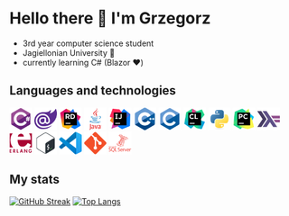 # Hello there 👋 I'm Grzegorz

- 3rd year computer science student
- Jagiellonian University 🏫
- currently learning C# (Blazor ❤️)

## Languages and technologies
<div>
  <img src="https://github.com/devicons/devicon/blob/master/icons/csharp/csharp-original.svg" title="csharp" alt="csharp" height=40 width=40 />
  <img src="https://github.com/devicons/devicon/blob/master/icons/blazor/blazor-original.svg" title="blazor" alt="blazor" height=40 width=40 />
  <img src="https://github.com/devicons/devicon/blob/master/icons/rider/rider-original.svg" title="rider" alt="rider" height=40 width=40 />
  <img src="https://github.com/devicons/devicon/blob/master/icons/java/java-original-wordmark.svg" title="java" alt="java" height=40 width=40 />
  <img src="https://github.com/devicons/devicon/blob/master/icons/intellij/intellij-original.svg" title="intellij" alt="intellij" height=40 width=40 />
  <img src="https://github.com/devicons/devicon/blob/master/icons/cplusplus/cplusplus-original.svg" title="cpp" alt="cpp" height=40 width=40 />
  <img src="https://github.com/devicons/devicon/blob/master/icons/c/c-original.svg" title="c" alt="c" height=40 width=40 />
  <img src="https://github.com/devicons/devicon/blob/master/icons/clion/clion-original.svg" title="clion" alt="clion" height=40 width=40 />
  <img src="https://github.com/devicons/devicon/blob/master/icons/python/python-original.svg" title="python" alt="python" height=40 width=40 />
  <img src="https://github.com/devicons/devicon/blob/master/icons/pycharm/pycharm-original.svg" title="pycharm" alt="pycharm" height=40 width=40 />
  <img src="https://github.com/devicons/devicon/blob/master/icons/haskell/haskell-original.svg" title="haskell" alt="haskell" height=40 width=40 />
  <img src="https://github.com/devicons/devicon/blob/master/icons/erlang/erlang-plain-wordmark.svg" title="erlang" alt="erlang" height=40 width=40 />
  <img src="https://github.com/devicons/devicon/blob/master/icons/bash/bash-original.svg" title="bash" alt="bash" height=40 width=40 />
  <img src="https://github.com/devicons/devicon/blob/master/icons/vscode/vscode-original.svg" title="vscode" alt="vscode" height=40 width=40 />
  <img src="https://github.com/devicons/devicon/blob/master/icons/git/git-original.svg" title="git" alt="git" height=40 width=40 />
  <img src="https://github.com/devicons/devicon/blob/master/icons/microsoftsqlserver/microsoftsqlserver-plain-wordmark.svg" title="sqlserver" alt="sqlserver" height=40 width=40 />
</div>

## My stats
[![GitHub Streak](https://github-readme-streak-stats.herokuapp.com?user=gregusio&theme=github-dark-blue)](https://git.io/streak-stats)
[![Top Langs](https://github-readme-stats.vercel.app/api/top-langs/?username=gregusio&layout=compact&theme=github_dark)](https://github.com/anuraghazra/github-readme-stats)
